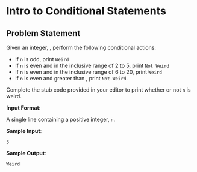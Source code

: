 # Intro to Conditional Statements

## Problem Statement
Given an integer, , perform the following conditional actions:

- If `n` is odd, print `Weird`
- If `n` is even and in the inclusive range of 2 to 5, print `Not Weird`
- If `n` is even and in the inclusive range of 6 to 20, print `Weird`
- If `n` is even and greater than , print `Not Weird`.

Complete the stub code provided in your editor to print whether or not `n` is weird.

**Input Format:**

A single line containing a positive integer, `n`.

**Sample Input**:
```
3
```

**Sample Output**:
```
Weird
```
